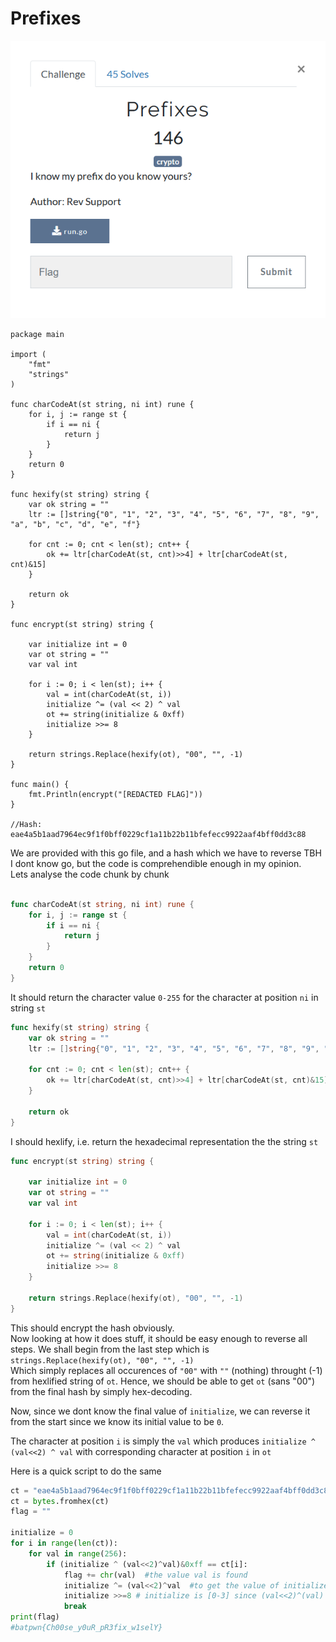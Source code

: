 # Prefixes

![](Capture.PNG)

```
package main

import (
    "fmt"
    "strings"
)

func charCodeAt(st string, ni int) rune {
    for i, j := range st {
        if i == ni {
            return j
        }
    }
    return 0
}

func hexify(st string) string {
    var ok string = ""
    ltr := []string{"0", "1", "2", "3", "4", "5", "6", "7", "8", "9", "a", "b", "c", "d", "e", "f"}

    for cnt := 0; cnt < len(st); cnt++ {
        ok += ltr[charCodeAt(st, cnt)>>4] + ltr[charCodeAt(st, cnt)&15]
    }

    return ok
}

func encrypt(st string) string {

    var initialize int = 0
    var ot string = ""
    var val int

    for i := 0; i < len(st); i++ {
        val = int(charCodeAt(st, i))
        initialize ^= (val << 2) ^ val
        ot += string(initialize & 0xff)
        initialize >>= 8
    }

    return strings.Replace(hexify(ot), "00", "", -1)
}

func main() {
    fmt.Println(encrypt("[REDACTED FLAG]"))
}

//Hash: eae4a5b1aad7964ec9f1f0bff0229cf1a11b22b11bfefecc9922aaf4bff0dd3c88
```

We are provided with this go file, and a hash which we have to reverse
TBH I dont know go, but the code is comprehendible enough in my opinion.  
Lets analyse the code chunk by chunk

```go

func charCodeAt(st string, ni int) rune {
    for i, j := range st {
        if i == ni {
            return j
        }
    }
    return 0
}
```
It should return the character value `0-255` for the character at position `ni` in string `st`

```go
func hexify(st string) string {
    var ok string = ""
    ltr := []string{"0", "1", "2", "3", "4", "5", "6", "7", "8", "9", "a", "b", "c", "d", "e", "f"}

    for cnt := 0; cnt < len(st); cnt++ {
        ok += ltr[charCodeAt(st, cnt)>>4] + ltr[charCodeAt(st, cnt)&15]
    }

    return ok
}
```
I should hexlify, i.e. return the hexadecimal representation the the string `st`

```go
func encrypt(st string) string {

    var initialize int = 0
    var ot string = ""
    var val int

    for i := 0; i < len(st); i++ {
        val = int(charCodeAt(st, i))
        initialize ^= (val << 2) ^ val
        ot += string(initialize & 0xff)
        initialize >>= 8
    }

    return strings.Replace(hexify(ot), "00", "", -1)
}
```
This should encrypt the hash obviously.  
Now looking at how it does stuff, it should be easy enough to reverse all steps. We shall begin from the last step which is  
`strings.Replace(hexify(ot), "00", "", -1)`  
Which simply replaces all occurences of `"00"` with `""` (nothing) throught (-1) from hexlified string of `ot`. Hence, we should be able to get `ot` (sans "00") from the final hash by simply hex-decoding.

Now, since we dont know the final value of `initialize`, we can reverse it from the start since we know its initial value to be `0`.

The character at position `i` is simply the `val` which produces `initialize ^ (val<<2) ^ val` with corresponding character at position `i` in `ot`

Here is a quick script to do the same
```python
ct = "eae4a5b1aad7964ec9f1f0bff0229cf1a11b22b11bfefecc9922aaf4bff0dd3c88"
ct = bytes.fromhex(ct)
flag = ""

initialize = 0
for i in range(len(ct)):
    for val in range(256):
        if (initialize ^ (val<<2)^val)&0xff == ct[i]:
            flag += chr(val)  #the value val is found
            initialize ^= (val<<2)^val  #to get the value of initialize for nex iteration of i
            initialize >>=8 # initialize is [0-3] since (val<<2)^(val) is 10 bits, which is right shifted 8 bits each iteration
            break
print(flag)
#batpwn{Ch00se_y0uR_pR3fix_w1selY}
```


